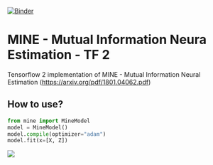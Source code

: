 [![Binder](https://mybinder.org/badge_logo.svg)](https://mybinder.org/v2/gh/tiagofrepereira2012/MINE/master?filepath=MINE.ipynb)

# MINE - Mutual Information Neura Estimation - TF 2

Tensorflow 2 implementation of MINE - Mutual Information Neural Estimation (https://arxiv.org/pdf/1801.04062.pdf)


## How to use?


```python
from mine import MineModel
model = MineModel()
model.compile(optimizer="adam")
model.fit(x=[X, Z])
```

![](MINE.png)